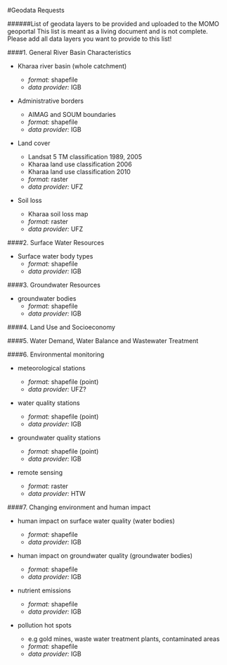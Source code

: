 
#Geodata Requests

######List of geodata layers to be provided and uploaded to the MOMO geoportal
This list is meant as a living document and is not complete. Please add all data layers you want to provide to this list!


####1. General River Basin Characteristics
  - Kharaa river basin (whole catchment)
    - *format:* shapefile
    - *data provider:* IGB
  
  - Administrative borders
    - AIMAG and SOUM boundaries
    - *format:* shapefile
    - *data provider:* IGB
  
  - Land cover
    - Landsat 5 TM classification 1989, 2005
    - Kharaa land use classification 2006
    - Kharaa land use classification 2010
    - *format:* raster
    - *data provider:* UFZ
    
  - Soil loss
    - Kharaa soil loss map
    - *format:* raster
    - *data provider:* UFZ
  
####2. Surface Water Resources
  - Surface water body types
    - *format:* shapefile
    - *data provider:* IGB

####3. Groundwater Resources
  - groundwater bodies
    - *format:* shapefile
    - *data provider:* IGB
    
####4. Land Use and Socioeconomy

####5. Water Demand, Water Balance and Wastewater Treatment

####6. Environmental monitoring
  - meteorological stations
    - *format:* shapefile (point)
    - *data provider:* UFZ?
    
  - water quality stations
    - *format:* shapefile (point)
    - *data provider:* IGB
    
  - groundwater quality stations
    - *format:* shapefile (point)
    - *data provider:* IGB
    
  - remote sensing
    - *format:* raster
    - *data provider:* HTW

####7. Changing environment and human impact
  - human impact on surface water quality (water bodies)
    - *format:* shapefile
    - *data provider:* IGB
    
  - human impact on groundwater quality (groundwater bodies)
    - *format:* shapefile
    - *data provider:* IGB
    
  - nutrient emissions
    - *format:* shapefile
    - *data provider:* IGB
    
  - pollution hot spots
    - e.g gold mines, waste water treatment plants, contaminated areas
    - *format:* shapefile
    - *data provider:* IGB
